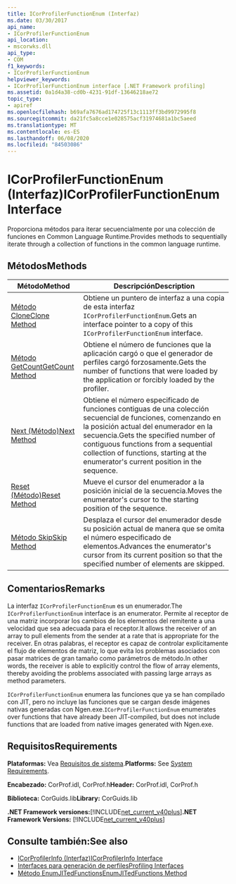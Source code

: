 ```yaml
---
title: ICorProfilerFunctionEnum (Interfaz)
ms.date: 03/30/2017
api_name:
- ICorProfilerFunctionEnum
api_location:
- mscorwks.dll
api_type:
- COM
f1_keywords:
- ICorProfilerFunctionEnum
helpviewer_keywords:
- ICorProfilerFunctionEnum interface [.NET Framework profiling]
ms.assetid: 0a1d4a38-cd0b-4231-91df-13646218ae72
topic_type:
- apiref
ms.openlocfilehash: b69afa7676ad174725f13c1113ff3bd9972995f8
ms.sourcegitcommit: da21fc5a8cce1e028575acf31974681a1bc5aeed
ms.translationtype: MT
ms.contentlocale: es-ES
ms.lasthandoff: 06/08/2020
ms.locfileid: "84503086"
---
```

# <a name="icorprofilerfunctionenum-interface"></a><span data-ttu-id="6ebfe-102">ICorProfilerFunctionEnum (Interfaz)</span><span class="sxs-lookup"><span data-stu-id="6ebfe-102">ICorProfilerFunctionEnum Interface</span></span>
<span data-ttu-id="6ebfe-103">Proporciona métodos para iterar secuencialmente por una colección de funciones en Common Language Runtime.</span><span class="sxs-lookup"><span data-stu-id="6ebfe-103">Provides methods to sequentially iterate through a collection of functions in the common language runtime.</span></span>  
  
## <a name="methods"></a><span data-ttu-id="6ebfe-104">Métodos</span><span class="sxs-lookup"><span data-stu-id="6ebfe-104">Methods</span></span>  
  
|<span data-ttu-id="6ebfe-105">Método</span><span class="sxs-lookup"><span data-stu-id="6ebfe-105">Method</span></span>|<span data-ttu-id="6ebfe-106">Descripción</span><span class="sxs-lookup"><span data-stu-id="6ebfe-106">Description</span></span>|  
|------------|-----------------|  
|[<span data-ttu-id="6ebfe-107">Método Clone</span><span class="sxs-lookup"><span data-stu-id="6ebfe-107">Clone Method</span></span>](icorprofilerfunctionenum-clone-method.md)|<span data-ttu-id="6ebfe-108">Obtiene un puntero de interfaz a una copia de esta interfaz `ICorProfilerFunctionEnum`.</span><span class="sxs-lookup"><span data-stu-id="6ebfe-108">Gets an interface pointer to a copy of this `ICorProfilerFunctionEnum` interface.</span></span>|  
|[<span data-ttu-id="6ebfe-109">Método GetCount</span><span class="sxs-lookup"><span data-stu-id="6ebfe-109">GetCount Method</span></span>](icorprofilerfunctionenum-getcount-method.md)|<span data-ttu-id="6ebfe-110">Obtiene el número de funciones que la aplicación cargó o que el generador de perfiles cargó forzosamente.</span><span class="sxs-lookup"><span data-stu-id="6ebfe-110">Gets the number of functions that were loaded by the application or forcibly loaded by the profiler.</span></span>|  
|[<span data-ttu-id="6ebfe-111">Next (Método)</span><span class="sxs-lookup"><span data-stu-id="6ebfe-111">Next Method</span></span>](icorprofilerfunctionenum-next-method.md)|<span data-ttu-id="6ebfe-112">Obtiene el número especificado de funciones contiguas de una colección secuencial de funciones, comenzando en la posición actual del enumerador en la secuencia.</span><span class="sxs-lookup"><span data-stu-id="6ebfe-112">Gets the specified number of contiguous functions from a sequential collection of functions, starting at the enumerator's current position in the sequence.</span></span>|  
|[<span data-ttu-id="6ebfe-113">Reset (Método)</span><span class="sxs-lookup"><span data-stu-id="6ebfe-113">Reset Method</span></span>](icorprofilerfunctionenum-reset-method.md)|<span data-ttu-id="6ebfe-114">Mueve el cursor del enumerador a la posición inicial de la secuencia.</span><span class="sxs-lookup"><span data-stu-id="6ebfe-114">Moves the enumerator's cursor to the starting position of the sequence.</span></span>|  
|[<span data-ttu-id="6ebfe-115">Método Skip</span><span class="sxs-lookup"><span data-stu-id="6ebfe-115">Skip Method</span></span>](icorprofilerfunctionenum-skip-method.md)|<span data-ttu-id="6ebfe-116">Desplaza el cursor del enumerador desde su posición actual de manera que se omita el número especificado de elementos.</span><span class="sxs-lookup"><span data-stu-id="6ebfe-116">Advances the enumerator's cursor from its current position so that the specified number of elements are skipped.</span></span>|  
  
## <a name="remarks"></a><span data-ttu-id="6ebfe-117">Comentarios</span><span class="sxs-lookup"><span data-stu-id="6ebfe-117">Remarks</span></span>  
 <span data-ttu-id="6ebfe-118">La interfaz `ICorProfilerFunctionEnum` es un enumerador.</span><span class="sxs-lookup"><span data-stu-id="6ebfe-118">The `ICorProfilerFunctionEnum` interface is an enumerator.</span></span> <span data-ttu-id="6ebfe-119">Permite al receptor de una matriz incorporar los cambios de los elementos del remitente a una velocidad que sea adecuada para el receptor.</span><span class="sxs-lookup"><span data-stu-id="6ebfe-119">It allows the receiver of an array to pull elements from the sender at a rate that is appropriate for the receiver.</span></span> <span data-ttu-id="6ebfe-120">En otras palabras, el receptor es capaz de controlar explícitamente el flujo de elementos de matriz, lo que evita los problemas asociados con pasar matrices de gran tamaño como parámetros de método.</span><span class="sxs-lookup"><span data-stu-id="6ebfe-120">In other words, the receiver is able to explicitly control the flow of array elements, thereby avoiding the problems associated with passing large arrays as method parameters.</span></span>  
  
 <span data-ttu-id="6ebfe-121">`ICorProfilerFunctionEnum` enumera las funciones que ya se han compilado con JIT, pero no incluye las funciones que se cargan desde imágenes nativas generadas con Ngen.exe.</span><span class="sxs-lookup"><span data-stu-id="6ebfe-121">`ICorProfilerFunctionEnum` enumerates over functions that have already been JIT-compiled, but does not include functions that are loaded from native images generated with Ngen.exe.</span></span>  
  
## <a name="requirements"></a><span data-ttu-id="6ebfe-122">Requisitos</span><span class="sxs-lookup"><span data-stu-id="6ebfe-122">Requirements</span></span>  
 <span data-ttu-id="6ebfe-123">**Plataformas:** Vea [Requisitos de sistema](../../get-started/system-requirements.md).</span><span class="sxs-lookup"><span data-stu-id="6ebfe-123">**Platforms:** See [System Requirements](../../get-started/system-requirements.md).</span></span>  
  
 <span data-ttu-id="6ebfe-124">**Encabezado:** CorProf.idl, CorProf.h</span><span class="sxs-lookup"><span data-stu-id="6ebfe-124">**Header:** CorProf.idl, CorProf.h</span></span>  
  
 <span data-ttu-id="6ebfe-125">**Biblioteca:** CorGuids.lib</span><span class="sxs-lookup"><span data-stu-id="6ebfe-125">**Library:** CorGuids.lib</span></span>  
  
 <span data-ttu-id="6ebfe-126">**.NET Framework versiones:**[!INCLUDE[net_current_v40plus](../../../../includes/net-current-v40plus-md.md)]</span><span class="sxs-lookup"><span data-stu-id="6ebfe-126">**.NET Framework Versions:** [!INCLUDE[net_current_v40plus](../../../../includes/net-current-v40plus-md.md)]</span></span>  
  
## <a name="see-also"></a><span data-ttu-id="6ebfe-127">Consulte también:</span><span class="sxs-lookup"><span data-stu-id="6ebfe-127">See also</span></span>

- [<span data-ttu-id="6ebfe-128">ICorProfilerInfo (Interfaz)</span><span class="sxs-lookup"><span data-stu-id="6ebfe-128">ICorProfilerInfo Interface</span></span>](icorprofilerinfo-interface.md)
- [<span data-ttu-id="6ebfe-129">Interfaces para generación de perfiles</span><span class="sxs-lookup"><span data-stu-id="6ebfe-129">Profiling Interfaces</span></span>](profiling-interfaces.md)
- [<span data-ttu-id="6ebfe-130">Método EnumJITedFunctions</span><span class="sxs-lookup"><span data-stu-id="6ebfe-130">EnumJITedFunctions Method</span></span>](icorprofilerinfo3-enumjitedfunctions-method.md)

